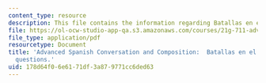 ```yaml
---
content_type: resource
description: This file contains the information regarding Batallas en el desierto.
file: https://ol-ocw-studio-app-qa.s3.amazonaws.com/courses/21g-711-advanced-spanish-conversation-and-composition-spring-2014/178d64f06e6171df3a879771cc6ded63_MIT21G_711S14_Batallas.pdf
file_type: application/pdf
resourcetype: Document
title: 'Advanced Spanish Conversation and Composition:  Batallas en el desierto reading
  questions.'
uid: 178d64f0-6e61-71df-3a87-9771cc6ded63
---
```

